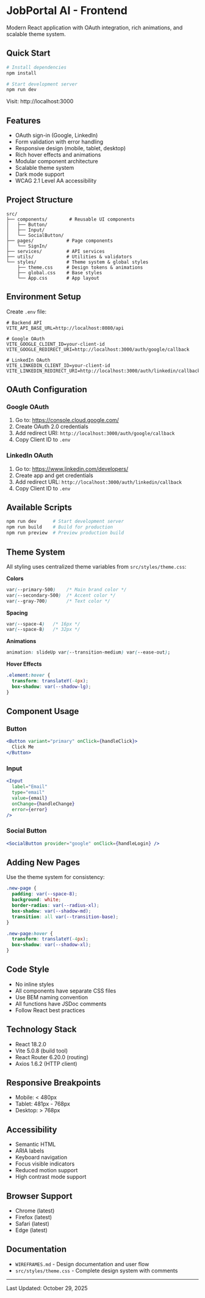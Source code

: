# JobPortal AI - Frontend

Modern React application with OAuth integration, rich animations, and scalable theme system.

## Quick Start

```bash
# Install dependencies
npm install

# Start development server
npm run dev
```

Visit: http://localhost:3000

## Features

- OAuth sign-in (Google, LinkedIn)
- Form validation with error handling
- Responsive design (mobile, tablet, desktop)
- Rich hover effects and animations
- Modular component architecture
- Scalable theme system
- Dark mode support
- WCAG 2.1 Level AA accessibility

## Project Structure

```
src/
├── components/        # Reusable UI components
│   ├── Button/       
│   ├── Input/        
│   └── SocialButton/ 
├── pages/            # Page components
│   └── SignIn/       
├── services/         # API services
├── utils/            # Utilities & validators
└── styles/           # Theme system & global styles
    ├── theme.css     # Design tokens & animations
    ├── global.css    # Base styles
    └── App.css       # App layout
```

## Environment Setup

Create `.env` file:

```env
# Backend API
VITE_API_BASE_URL=http://localhost:8080/api

# Google OAuth
VITE_GOOGLE_CLIENT_ID=your-client-id
VITE_GOOGLE_REDIRECT_URI=http://localhost:3000/auth/google/callback

# LinkedIn OAuth
VITE_LINKEDIN_CLIENT_ID=your-client-id
VITE_LINKEDIN_REDIRECT_URI=http://localhost:3000/auth/linkedin/callback
```

## OAuth Configuration

### Google OAuth
1. Go to: https://console.cloud.google.com/
2. Create OAuth 2.0 credentials
3. Add redirect URI: `http://localhost:3000/auth/google/callback`
4. Copy Client ID to `.env`

### LinkedIn OAuth
1. Go to: https://www.linkedin.com/developers/
2. Create app and get credentials
3. Add redirect URL: `http://localhost:3000/auth/linkedin/callback`
4. Copy Client ID to `.env`

## Available Scripts

```bash
npm run dev      # Start development server
npm run build    # Build for production
npm run preview  # Preview production build
```

## Theme System

All styling uses centralized theme variables from `src/styles/theme.css`:

**Colors**
```css
var(--primary-500)    /* Main brand color */
var(--secondary-500)  /* Accent color */
var(--gray-700)       /* Text color */
```

**Spacing**
```css
var(--space-4)   /* 16px */
var(--space-8)   /* 32px */
```

**Animations**
```css
animation: slideUp var(--transition-medium) var(--ease-out);
```

**Hover Effects**
```css
.element:hover {
  transform: translateY(-4px);
  box-shadow: var(--shadow-lg);
}
```

## Component Usage

### Button
```jsx
<Button variant="primary" onClick={handleClick}>
  Click Me
</Button>
```

### Input
```jsx
<Input
  label="Email"
  type="email"
  value={email}
  onChange={handleChange}
  error={error}
/>
```

### Social Button
```jsx
<SocialButton provider="google" onClick={handleLogin} />
```

## Adding New Pages

Use the theme system for consistency:

```css
.new-page {
  padding: var(--space-8);
  background: white;
  border-radius: var(--radius-xl);
  box-shadow: var(--shadow-md);
  transition: all var(--transition-base);
}

.new-page:hover {
  transform: translateY(-4px);
  box-shadow: var(--shadow-xl);
}
```

## Code Style

- No inline styles
- All components have separate CSS files
- Use BEM naming convention
- All functions have JSDoc comments
- Follow React best practices

## Technology Stack

- React 18.2.0
- Vite 5.0.8 (build tool)
- React Router 6.20.0 (routing)
- Axios 1.6.2 (HTTP client)

## Responsive Breakpoints

- Mobile: < 480px
- Tablet: 481px - 768px
- Desktop: > 768px

## Accessibility

- Semantic HTML
- ARIA labels
- Keyboard navigation
- Focus visible indicators
- Reduced motion support
- High contrast mode support

## Browser Support

- Chrome (latest)
- Firefox (latest)
- Safari (latest)
- Edge (latest)

## Documentation

- `WIREFRAMES.md` - Design documentation and user flow
- `src/styles/theme.css` - Complete design system with comments

---

Last Updated: October 29, 2025
